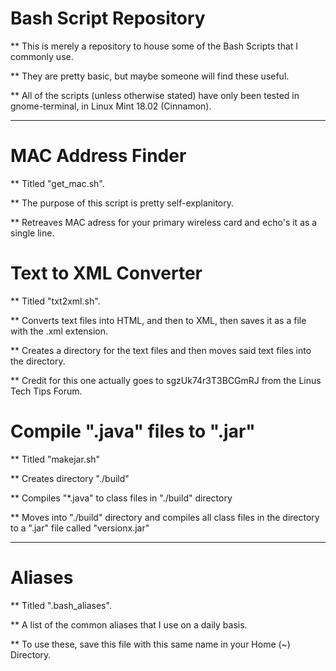 # Bash Script Repository

** This is merely a repository to house some of the Bash Scripts that I commonly use.

** They are pretty basic, but maybe someone will find these useful.

** All of the scripts (unless otherwise stated) have only been tested in gnome-terminal, in Linux Mint 18.02 (Cinnamon).

-------------------------------------------

# MAC Address Finder

** Titled "get_mac.sh".

** The purpose of this script is pretty self-explanitory.

** Retreaves MAC adress for your primary wireless card and echo's it as a single line.

# Text to XML Converter

** Titled "txt2xml.sh".

** Converts text files into HTML, and then to XML, then saves it as a file with the .xml extension.

** Creates a directory for the text files and then moves said text files into the directory.

** Credit for this one actually goes to sgzUk74r3T3BCGmRJ from the Linus Tech Tips Forum.

# Compile ".java" files to ".jar"

** Titled "makejar.sh"

** Creates directory "./build"

** Compiles "*.java" to class files in "./build" directory

** Moves into "./build" directory and compiles all class files in the directory to a ".jar" file called "versionx.jar"

---------------------------------------------

# Aliases

** Titled ".bash_aliases".

** A list of the common aliases that I use on a daily basis.

** To use these, save this file with this same name in your Home (~) Directory.

